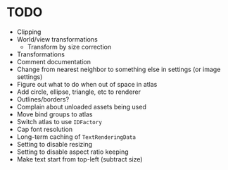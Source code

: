 # TODO
- Clipping
- World/view transformations
    - Transform by size correction
- Transformations
- Comment documentation
- Change from nearest neighbor to something else in settings (or image settings)
- Figure out what to do when out of space in atlas
- Add circle, ellipse, triangle, etc to renderer
- Outlines/borders?
- Complain about unloaded assets being used
- Move bind groups to atlas
- Switch atlas to use `IDFactory`
- Cap font resolution
- Long-term caching of `TextRenderingData`
- Setting to disable resizing
- Setting to disable aspect ratio keeping
- Make text start from top-left (subtract size)